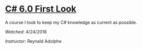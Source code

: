 # [C# 6.0 First Look](https://www.lynda.com/C-tutorials/C-6-0-First-Look/397759-2.html)

A course I took to keep my C# knowledge as current as possible.

_Watched_: 4/24/2018

_Instructor_: Reynald Adolphe
